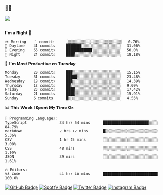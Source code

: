 ### 🤙🍺

<a href="https://github-readme-stats.vercel.app/api?username=hzak2xx&count_private=true&show_icons=true&theme=dracula">
  <img align="center" src="https://github-readme-stats.vercel.app/api?username=hzak2xx&count_private=true&show_icons=true&theme=dracula" />
</a>  
</br>
</br>

<!--START_SECTION:waka-->
**I'm a Night 🦉** 

```text
🌞 Morning    1 commits      ░░░░░░░░░░░░░░░░░░░░░░░░░   0.76% 
🌆 Daytime    41 commits     ███████░░░░░░░░░░░░░░░░░░   31.06% 
🌃 Evening    66 commits     ████████████░░░░░░░░░░░░░   50.0% 
🌙 Night      24 commits     ████░░░░░░░░░░░░░░░░░░░░░   18.18%

```
📅 **I'm Most Productive on Tuesday** 

```text
Monday       20 commits     ███░░░░░░░░░░░░░░░░░░░░░░   15.15% 
Tuesday      31 commits     █████░░░░░░░░░░░░░░░░░░░░   23.48% 
Wednesday    19 commits     ███░░░░░░░░░░░░░░░░░░░░░░   14.39% 
Thursday     12 commits     ██░░░░░░░░░░░░░░░░░░░░░░░   9.09% 
Friday       23 commits     ████░░░░░░░░░░░░░░░░░░░░░   17.42% 
Saturday     21 commits     ████░░░░░░░░░░░░░░░░░░░░░   15.91% 
Sunday       6 commits      █░░░░░░░░░░░░░░░░░░░░░░░░   4.55%

```


📊 **This Week I Spent My Time On** 

```text
💬 Programming Languages: 
TypeScript               34 hrs 54 mins      █████████████████████░░░░   84.79% 
Markdown                 2 hrs 12 mins       █░░░░░░░░░░░░░░░░░░░░░░░░   5.36% 
CSV                      1 hr 15 mins        ░░░░░░░░░░░░░░░░░░░░░░░░░   3.08% 
CSS                      48 mins             ░░░░░░░░░░░░░░░░░░░░░░░░░   1.96% 
JSON                     39 mins             ░░░░░░░░░░░░░░░░░░░░░░░░░   1.61%

🔥 Editors: 
VS Code                  41 hrs 10 mins      █████████████████████████   100.0%

```


<!--END_SECTION:waka-->

[![GitHub Badge](https://img.shields.io/badge/GitHub-100000?style=for-the-badge&logo=github&logoColor=white)](https://github.com/hzak2xx)
[![Spotify Badge](https://img.shields.io/badge/Spotify-1ED760?&style=for-the-badge&logo=spotify&logoColor=white)](https://open.spotify.com/user/uf90s6sbbh75a1mt44clkhkvf)
[![Twitter Badge](https://img.shields.io/badge/Twitter-1DA1F2?style=for-the-badge&logo=twitter&logoColor=white)](https://twitter.com/hzak2xx)
[![Instagram Badge](https://img.shields.io/badge/Instagram-E4405F?style=for-the-badge&logo=instagram&logoColor=white)](https://www.instagram.com/hzak2xx/)
